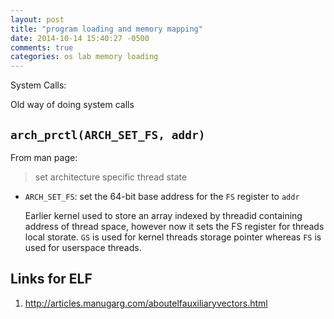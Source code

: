```yaml
---
layout: post
title: "program loading and memory mapping"
date: 2014-10-14 15:40:27 -0500
comments: true
categories: os lab memory loading
---
```


System Calls:

Old way of doing system calls


`arch_prctl(ARCH_SET_FS, addr)`
---

From man page:
> set architecture specific thread state

- `ARCH_SET_FS`: set the 64-bit base address for the `FS` register to `addr`

    Earlier kernel used to store an array indexed by threadid containing address of thread space, however now it sets the FS register for threads local storate.
    `GS` is used for kernel threads storage pointer whereas `FS` is used for userspace threads.


Links for ELF
---

1. http://articles.manugarg.com/aboutelfauxiliaryvectors.html

